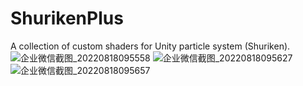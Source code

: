 # ShurikenPlus
A collection of custom shaders for Unity particle system (Shuriken).
![企业微信截图_20220818095558](https://user-images.githubusercontent.com/11438971/185275518-4ffe9bb3-6b25-47f0-9db2-e80df75cb631.png)
![企业微信截图_20220818095627](https://user-images.githubusercontent.com/11438971/185275527-bdae3ed8-a565-40e7-bd3f-50a022845006.png)
![企业微信截图_20220818095657](https://user-images.githubusercontent.com/11438971/185275529-487dd8cb-46a9-48fb-9acf-b46f6f5cb149.png)

